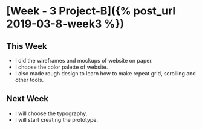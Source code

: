 
# [Week - 3 Project-B]({% post_url 2019-03-8-week3 %})

## This Week 

* I did the wireframes and mockups of website on paper.
* I choose the color palette of website.
* I also made rough design to learn how to make repeat grid, scrolling and other tools.

## Next Week

* I will choose the typography.
* I will start creating the prototype.

